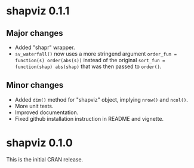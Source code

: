 # shapviz 0.1.1

## Major changes

- Added "shapr" wrapper.
- `sv_waterfall()` now uses a more stringend argument `order_fun = function(s) order(abs(s))` instead of the original `sort_fun = function(shap) abs(shap)` that was then passed to `order()`.

## Minor changes

- Added `dim()` method for "shapviz" object, implying `nrow()` and `ncol()`.
- More unit tests.
- Improved documentation.
- Fixed github installation instruction in README and vignette.

# shapviz 0.1.0

This is the initial CRAN release.
